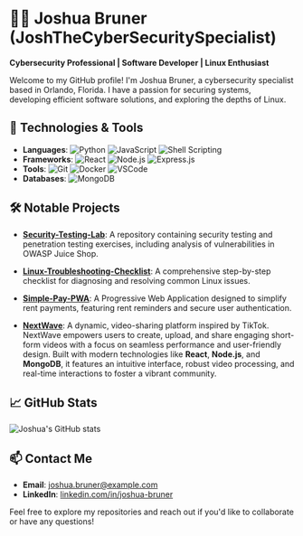 # 👨‍💻 Joshua Bruner (JoshTheCyberSecuritySpecialist)

**Cybersecurity Professional | Software Developer | Linux Enthusiast**

Welcome to my GitHub profile! I'm Joshua Bruner, a cybersecurity specialist based in Orlando, Florida. I have a passion for securing systems, developing efficient software solutions, and exploring the depths of Linux.

## 🔧 Technologies & Tools

- **Languages**: ![Python](https://img.shields.io/badge/-Python-3776AB?logo=python&logoColor=white) ![JavaScript](https://img.shields.io/badge/-JavaScript-F7DF1E?logo=javascript&logoColor=black) ![Shell Scripting](https://img.shields.io/badge/-Shell_Scripting-4EAA25?logo=gnu-bash&logoColor=white)
- **Frameworks**: ![React](https://img.shields.io/badge/-React-61DAFB?logo=react&logoColor=black) ![Node.js](https://img.shields.io/badge/-Node.js-339933?logo=node.js&logoColor=white) ![Express.js](https://img.shields.io/badge/-Express.js-000000?logo=express&logoColor=white)
- **Tools**: ![Git](https://img.shields.io/badge/-Git-F05032?logo=git&logoColor=white) ![Docker](https://img.shields.io/badge/-Docker-2496ED?logo=docker&logoColor=white) ![VSCode](https://img.shields.io/badge/-VSCode-007ACC?logo=visual-studio-code&logoColor=white)
- **Databases**: ![MongoDB](https://img.shields.io/badge/-MongoDB-47A248?logo=mongodb&logoColor=white)

## 🛠️ Notable Projects

- **[Security-Testing-Lab](https://github.com/JoshTheCyberSecuritySpecialist/Security-Testing-Lab)**: A repository containing security testing and penetration testing exercises, including analysis of vulnerabilities in OWASP Juice Shop.

- **[Linux-Troubleshooting-Checklist](https://github.com/JoshTheCyberSecuritySpecialist/Linux-Troubleshooting-Checklist)**: A comprehensive step-by-step checklist for diagnosing and resolving common Linux issues.

- **[Simple-Pay-PWA](https://github.com/JoshTheCyberSecuritySpecialist/simple-pay-pwa)**: A Progressive Web Application designed to simplify rent payments, featuring rent reminders and secure user authentication.

- **[NextWave](https://github.com/JoshTheCyberSecuritySpecialist/NextWave)**: A dynamic, video-sharing platform inspired by TikTok. NextWave empowers users to create, upload, and share engaging short-form videos with a focus on seamless performance and user-friendly design. Built with modern technologies like **React**, **Node.js**, and **MongoDB**, it features an intuitive interface, robust video processing, and real-time interactions to foster a vibrant community.


## 📈 GitHub Stats

![Joshua's GitHub stats](https://github-readme-stats.vercel.app/api?username=JoshTheCyberSecuritySpecialist&show_icons=true&theme=radical)

## 📫 Contact Me

- **Email**: [joshua.bruner@example.com](mailto:joshua.bruner@example.com)
- **LinkedIn**: [linkedin.com/in/joshua-bruner](https://www.linkedin.com/in/joshua-bruner)

Feel free to explore my repositories and reach out if you'd like to collaborate or have any questions!
